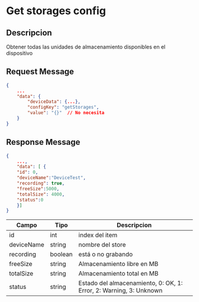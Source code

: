 # Get storages config

## Descripcion

Obtener todas las unidades de almacenamiento disponibles en el dispositivo

## Request Message

```json
{
    ...
    "data": {
        "deviceData": {...},
        "configKey": "getStorages",
        "value": "{}"  // No necesita
    }
}
```



## Response Message
```json
{
    ...,
    "data": [ {
    "id": 0,
    "deviceName":"DeviceTest",
    "recording": true,
    "freeSize":5000, 
    "totalSize": 4000,
    "status":0
    }]
}
```

| Campo | Tipo | Descripcion |
| --- | --- | --- |
| id | int | index del item  |
| deviceName | string | nombre del store  |
| recording | boolean | está o no grabando |
| freeSize | string | Almacenamiento libre en MB |
| totalSize | string | Almacenamiento total en MB |
| status | string | Estado del almacenamiento, 0: OK, 1: Error, 2: Warning, 3: Unknown |

